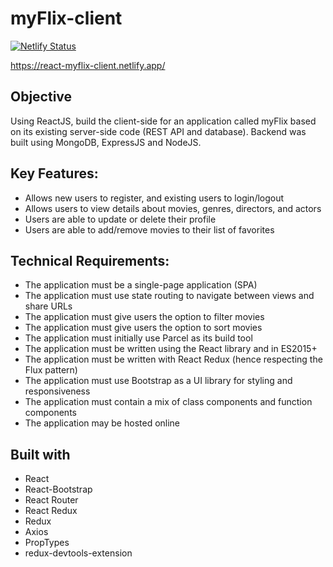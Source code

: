 # myFlix-client

[![Netlify Status](https://api.netlify.com/api/v1/badges/e3aee3a0-fb30-4027-bc27-563c9bdd1e96/deploy-status)](https://app.netlify.com/sites/smak1n-myflix-client/deploys)

https://react-myflix-client.netlify.app/

## Objective

Using ReactJS, build the client-side for an application called myFlix based on its existing server-side code (REST API and database). Backend was built using MongoDB, ExpressJS and NodeJS.

## Key Features:

- Allows new users to register, and existing users to login/logout
- Allows users to view details about movies, genres, directors, and actors
- Users are able to update or delete their profile
- Users are able to add/remove movies to their list of favorites

## Technical Requirements:

- The application must be a single-page application (SPA)
- The application must use state routing to navigate between views and share URLs
- The application must give users the option to filter movies
- The application must give users the option to sort movies
- The application must initially use Parcel as its build tool
- The application must be written using the React library and in ES2015+
- The application must be written with React Redux (hence respecting the Flux pattern)
- The application must use Bootstrap as a UI library for styling and responsiveness
- The application must contain a mix of class components and function components
- The application may be hosted online

## Built with

- React
- React-Bootstrap
- React Router
- React Redux
- Redux
- Axios
- PropTypes
- redux-devtools-extension
